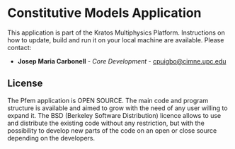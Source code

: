 # Constitutive Models Application

This application is part of the Kratos Multiphysics Platform.
Instructions on how to update, build and run it on your local machine are available.
Please contact:

* **Josep Maria Carbonell** - *Core Development* - [cpuigbo@cimne.upc.edu](mailto:cpuigbo@cimne.upc.edu)

## License

The Pfem application is OPEN SOURCE. The main code and program structure is available and aimed to grow with the need of any user willing to expand it. The BSD (Berkeley Software Distribution) licence allows to use and distribute the existing code without any restriction, but with the possibility to develop new parts of the code on an open or close source depending on the developers.

